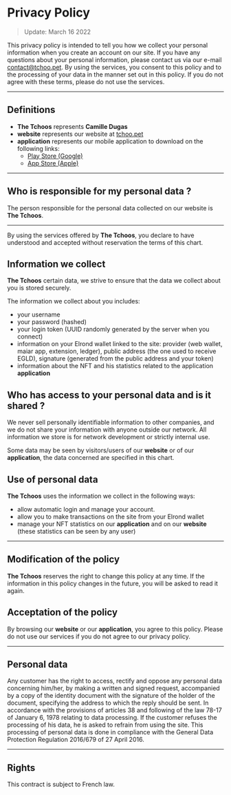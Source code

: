 # Privacy Policy

> Update: March 16 2022

This privacy policy is intended to tell you how we collect your personal information when you create an account on our site. If you have any questions about your personal information, please contact us via our e-mail [contact@tchoo.pet](mailto://contact@tchoo.pet). By using the services, you consent to this policy and to the processing of your data in the manner set out in this policy. If you do not agree with these terms, please do not use the services.

---

## Definitions 

- **The Tchoos** represents **Camille Dugas**
- **website** represents our website at [tchoo.pet](https://tchoo.pet)
- **application** represents our mobile application to download on the following links:
    - [Play Store (Google)](https://play.google.com/store/apps/details?id=com.tchoo.pet)
    - [App Store (Apple)](https://apps.apple.com/us/app/tchoo-pet/id1498797554)

---

## Who is responsible for my personal data ?

The person responsible for the personal data collected on our website is **The Tchoos**.

---

By using the services offered by **The Tchoos**, you declare to have understood and accepted without reservation the terms of this chart.

## Information we collect

**The Tchoos** certain data, we strive to ensure that the data we collect about you is stored securely. 

The information we collect about you includes:
- your username
- your password (hashed)
- your login token (UUID randomly generated by the server when you connect)
- information on your Elrond wallet linked to the site: provider (web wallet, maiar app, extension, ledger), public address (the one used to receive EGLD), signature (generated from the public address and your token)
- information about the NFT and his statistics related to the application **application**

## Who has access to your personal data and is it shared ?
We never sell personally identifiable information to other companies, and we do not share your information with anyone outside our network. All information we store is for network development or strictly internal use. 

Some data may be seen by visitors/users of our **website** or of our **application**, the data concerned are specified in this chart.

## Use of personal data

**The Tchoos** uses the information we collect in the following ways:
- allow automatic login and manage your account.
- allow you to make transactions on the site from your Elrond wallet
- manage your NFT statistics on our **application** and on our **website** (these statistics can be seen by any user)

---

## Modification of the policy

**The Tchoos** reserves the right to change this policy at any time. If the information in this policy changes in the future, you will be asked to read it again.

## Acceptation of the policy

By browsing our **website** or our **application**, you agree to this policy. Please do not use our services if you do not agree to our privacy policy. 

---

## Personal data

Any customer has the right to access, rectify and oppose any personal data concerning him/her, by making a written and signed request, accompanied by a copy of the identity document with the signature of the holder of the document, specifying the address to which the reply should be sent. In accordance with the provisions of articles 38 and following of the law 78-17 of January 6, 1978 relating to data processing. If the customer refuses the processing of his data, he is asked to refrain from using the site. This processing of personal data is done in compliance with the General Data Protection Regulation 2016/679 of 27 April 2016.

---

## Rights

This contract is subject to French law.